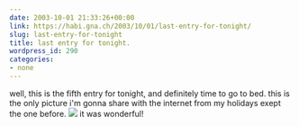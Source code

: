 ```yaml
---
date: 2003-10-01 21:33:26+00:00
link: https://habi.gna.ch/2003/10/01/last-entry-for-tonight/
slug: last-entry-for-tonight
title: last entry for tonight.
wordpress_id: 290
categories:
- none
---
```


well, this is the fifth entry for tonight, and definitely time to go to bed.
this is the only picture i'm gonna share with the internet from my holidays exept the one before. 
[![](https://habi.gna.ch/blog/images/DSC02355-tm.jpg)](https://habi.gna.ch/blog/images/DSC02355.jpg)
it was wonderful!
